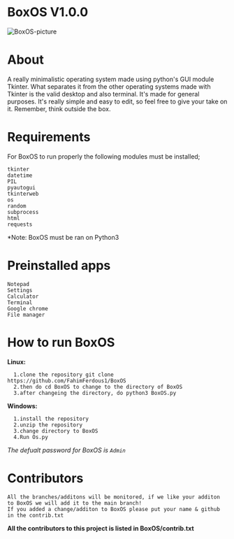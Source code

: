# BoxOS V1.0.0
![BoxOS-picture](https://user-images.githubusercontent.com/79488582/146655277-b5d0befb-6924-44ac-aa2b-bd8012408d95.PNG)

# About
A really minimalistic operating system made using python's GUI module Tkinter. What separates it from the other operating systems made with Tkinter is the valid desktop and also terminal. It's made for general purposes.
It's really simple and easy to edit, so feel free to give your take on it. Remember, think outside the box. 

# Requirements
For BoxOS to run properly the following modules must be installed;
```
tkinter
datetime
PIL
pyautogui
tkinterweb
os
random
subprocess
html
requests
```
*Note: BoxOS must be ran on Python3

# Preinstalled apps
```
Notepad
Settings
Calculator
Terminal
Google chrome
File manager
```

# How to run BoxOS
**Linux:**
```
  1.clone the repository git clone https://github.com/FahimFerdous1/BoxOS
  2.then do cd BoxOS to change to the directory of BoxOS
  3.after changeing the directory, do python3 BoxOS.py
```  
**Windows:**
```
  1.install the repository
  2.unzip the repository
  3.change directory to BoxOS
  4.Run Os.py
```
*The defualt password for BoxOS is `Admin`*

# Contributors
```
All the branches/additons will be monitored, if we like your additon to BoxOS we will add it to the main branch!
If you added a change/additon to BoxOS please put your name & github in the contrib.txt
```
**All the contributors to this project is listed in BoxOS/contrib.txt**
